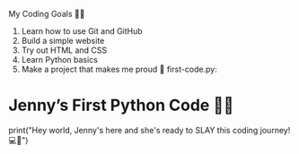My Coding Goals 🧠✨

1. Learn how to use Git and GitHub
2. Build a simple website
3. Try out HTML and CSS
4. Learn Python basics
5. Make a project that makes me proud 💖
first-code.py:
# Jenny’s First Python Code 🐍✨
print("Hey world, Jenny's here and she's ready to SLAY this coding journey! 💻👑")
